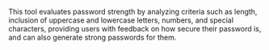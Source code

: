 This tool evaluates password strength by analyzing criteria such as length, inclusion of uppercase and lowercase letters, numbers, and special characters, providing users with feedback on how secure their password is, and can also generate strong passwords for them.
